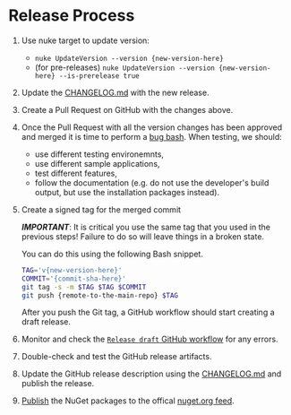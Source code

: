 # Release Process

1. Use nuke target to update version:

    - `nuke UpdateVersion --version {new-version-here}`
    - (for pre-releases)
      `nuke UpdateVersion --version {new-version-here} --is-prerelease true`

2. Update the [CHANGELOG.md](../CHANGELOG.md) with the new release.

3. Create a Pull Request on GitHub with the changes above. 

4. Once the Pull Request with all the version changes has been approved and merged
   it is time to perform a [bug bash](https://en.wikipedia.org/wiki/Bug_bash).
   When testing, we should:
   
   - use different testing environemnts,
   - use different sample applications,
   - test different features,
   - follow the documentation (e.g. do not use the developer's build output,
     but use the installation packages instead). 

5. Create a signed tag for the merged commit

   ***IMPORTANT***: It is critical you use the same tag
   that you used in the previous steps!
   Failure to do so will leave things in a broken state.

   You can do this using the following Bash snippet.

   ```bash
   TAG='v{new-version-here}'
   COMMIT='{commit-sha-here}'
   git tag -s -m $TAG $TAG $COMMIT
   git push {remote-to-the-main-repo} $TAG
   ```

   After you push the Git tag, a GitHub workflow should start creating a draft release.

5. Monitor and check the [`Release draft` GitHub workflow](https://github.com/signalfx/signalfx-dotnet-tracing/actions/workflows/release-draft.yml)
   for any errors.

6. Double-check and test the GitHub release artifacts.

7. Update the GitHub release description using the [CHANGELOG.md](../CHANGELOG.md)
   and publish the release.

8. [Publish](https://docs.microsoft.com/en-us/nuget/nuget-org/publish-a-package)
   the NuGet packages to the offical [nuget.org feed](https://www.nuget.org/).
